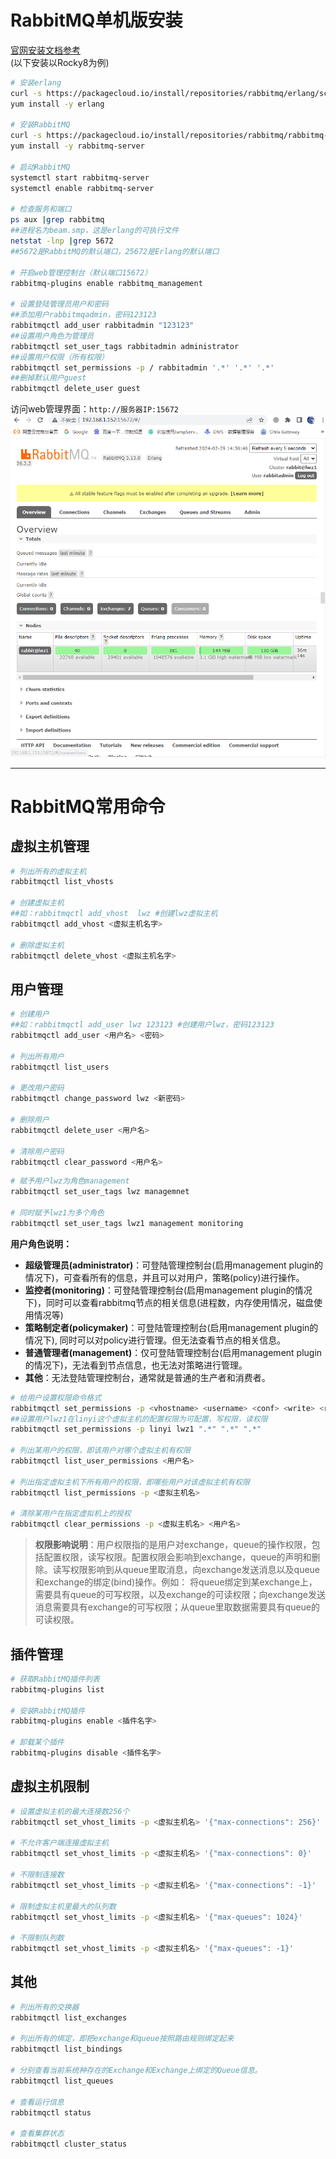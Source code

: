# RabbitMQ单机版安装
[官网安装文档参考](https://www.rabbitmq.com/install-rpm.html)  
(以下安装以Rocky8为例)
```bash
# 安装erlang
curl -s https://packagecloud.io/install/repositories/rabbitmq/erlang/script.rpm.sh | sudo bash
yum install -y erlang

# 安装RabbitMQ
curl -s https://packagecloud.io/install/repositories/rabbitmq/rabbitmq-server/script.rpm.sh | sudo bash
yum install -y rabbitmq-server

# 启动RabbitMQ
systemctl start rabbitmq-server
systemctl enable rabbitmq-server

# 检查服务和端口
ps aux |grep rabbitmq
##进程名为beam.smp，这是erlang的可执行文件
netstat -lnp |grep 5672
##5672是RabbitMQ的默认端口，25672是Erlang的默认端口

# 开启web管理控制台（默认端口15672）
rabbitmq-plugins enable rabbitmq_management

# 设置登陆管理员用户和密码
##添加用户rabbitmqadmin，密码123123
rabbitmqctl add_user rabbitadmin "123123"
##设置用户角色为管理员
rabbitmqctl set_user_tags rabbitadmin administrator
##设置用户权限（所有权限）
rabbitmqctl set_permissions -p / rabbitadmin '.*' '.*' '.*'
##删掉默认用户guest
rabbitmqctl delete_user guest
```
访问web管理界面：`http://服务器IP:15672`
![](./6.png)

-------------------------------------
# RabbitMQ常用命令

## 虚拟主机管理
```bash
# 列出所有的虚拟主机
rabbitmqctl list_vhosts

# 创建虚拟主机
##如：rabbitmqctl add_vhost  lwz #创建lwz虚拟主机
rabbitmqctl add_vhost <虚拟主机名字>

# 删除虚拟主机
rabbitmqctl delete_vhost <虚拟主机名字>
```

## 用户管理
```bash
# 创建用户
##如：rabbitmqctl add_user lwz 123123 #创建用户lwz，密码123123
rabbitmqctl add_user <用户名> <密码>

# 列出所有用户
rabbitmqctl list_users

# 更改用户密码
rabbitmqctl change_password lwz <新密码>

# 删除用户
rabbitmqctl delete_user <用户名>

# 清除用户密码
rabbitmqctl clear_password <用户名>
```
```bash
# 赋予用户lwz为角色management
rabbitmqctl set_user_tags lwz managemnet

# 同时赋予lwz1为多个角色
rabbitmqctl set_user_tags lwz1 management monitoring
```
**用户角色说明：**
- **超级管理员(administrator)**：可登陆管理控制台(启用management plugin的情况下)，可查看所有的信息，并且可以对用户，策略(policy)进行操作。
- **监控者(monitoring)**：可登陆管理控制台(启用management plugin的情况下)，同时可以查看rabbitmq节点的相关信息(进程数，内存使用情况，磁盘使用情况等)
- **策略制定者(policymaker)**：可登陆管理控制台(启用management plugin的情况下), 同时可以对policy进行管理。但无法查看节点的相关信息。
- **普通管理者(management)**：仅可登陆管理控制台(启用management plugin的情况下)，无法看到节点信息，也无法对策略进行管理。
- **其他**：无法登陆管理控制台，通常就是普通的生产者和消费者。
```bash
# 给用户设置权限命令格式
rabbitmqctl set_permissions -p <vhostname> <username> <conf> <write> <read>
##设置用户lwz1在linyi这个虚拟主机的配置权限为可配置，写权限，读权限
rabbitmqctl set_permissions -p linyi lwz1 ".*" ".*" ".*"

# 列出某用户的权限，即该用户对哪个虚拟主机有权限
rabbitmqctl list_user_permissions <用户名>

# 列出指定虚拟主机下所有用户的权限，即哪些用户对该虚拟主机有权限
rabbitmqctl list_permissions -p <虚拟主机名>

# 清除某用户在指定虚拟机上的授权
rabbitmqctl clear_permissions -p <虚拟主机名> <用户名>
```
> **权限影响说明**：用户权限指的是用户对exchange，queue的操作权限，包括配置权限，读写权限。配置权限会影响到exchange，queue的声明和删除。读写权限影响到从queue里取消息，向exchange发送消息以及queue和exchange的绑定(bind)操作。例如： 将queue绑定到某exchange上，需要具有queue的可写权限，以及exchange的可读权限；向exchange发送消息需要具有exchange的可写权限；从queue里取数据需要具有queue的可读权限。

## 插件管理
```bash
# 获取RabbitMQ插件列表
rabbitmq-plugins list

# 安装RabbitMQ插件
rabbitmq-plugins enable <插件名字>

# 卸载某个插件
rabbitmq-plugins disable <插件名字>
```

## 虚拟主机限制
```bash
# 设置虚拟主机的最大连接数256个
rabbitmqctl set_vhost_limits -p <虚拟主机名> '{"max-connections": 256}'

# 不允许客户端连接虚拟主机
rabbitmqctl set_vhost_limits -p <虚拟主机名> '{"max-connections": 0}'

# 不限制连接数
rabbitmqctl set_vhost_limits -p <虚拟主机名> '{"max-connections": -1}'

# 限制虚拟主机里最大的队列数
rabbitmqctl set_vhost_limits -p <虚拟主机名> '{"max-queues": 1024}'

# 不限制队列数
rabbitmqctl set_vhost_limits -p <虚拟主机名> '{"max-queues": -1}'
```

## 其他
```bash
# 列出所有的交换器
rabbitmqctl list_exchanges

# 列出所有的绑定，即把exchange和queue按照路由规则绑定起来
rabbitmqctl list_bindings

# 分别查看当前系统种存在的Exchange和Exchange上绑定的Queue信息。
rabbitmqctl list_queues

# 查看运行信息
rabbitmqctl status

# 查看集群状态
rabbitmqctl cluster_status
```
